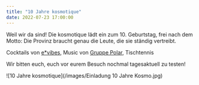 ```yaml
---
title: "10 Jahre kosmotique"
date: 2022-07-23 17:00:00
---
```


Weil wir da sind!
Die kosmotique lädt ein zum 10. Geburtstag, frei nach dem Motto: Die Provinz braucht genau die Leute, die sie ständig vertreibt.

Cocktails von [e\*vibes](https://evibes.org/de/), Music von [Gruppe Polar](https://gruppe-polar.org/), Tischtennis

Wir bitten euch, euch vor eurem Besuch nochmal tagesaktuell zu testen!

![10 Jahre kosmotique](/images/Einladung 10 Jahre Kosmo.jpg)
